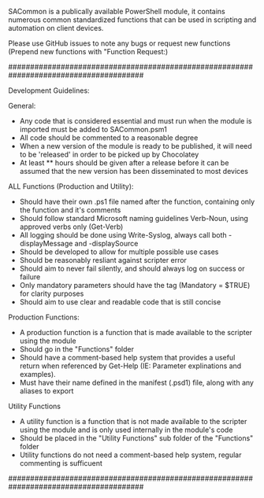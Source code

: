 SACommon is a publically available PowerShell module, it contains numerous common standardized functions that can be used in scripting and automation on client devices.

Please use GitHub issues to note any bugs or request new functions (Prepend new functions with "Function Request:)

#######################################################################################

Development Guidelines:

General:
- Any code that is considered essential and must run when the module is imported must be added to SACommon.psm1
- All code should be commented to a reasonable degree
- When a new version of the module is ready to be published, it will need to be 'released' in order to be picked up by Chocolatey
- At least ** hours should be given after a release before it can be assumed that the new version has been disseminated to most devices

ALL Functions (Production and Utility):
- Should have their own .ps1 file named after the function, containing only the function and it's comments
- Should follow standard Microsoft naming guidelines Verb-Noun, using approved verbs only (Get-Verb)
- All logging should be done using Write-Syslog, always call both -displayMessage and -displaySource
- Should be developed to allow for multiple possible use cases
- Should be reasonably resliant against scripter error
- Should aim to never fail silently, and should always log on success or failure
- Only mandatory parameters should have the tag (Mandatory = $TRUE) for clarity purposes
- Should aim to use clear and readable code that is still concise

Production Functions:
- A production function is a function that is made available to the scripter using the module
- Should go in the "Functions" folder
- Should have a comment-based help system that provides a useful return when referenced by Get-Help (IE: Parameter explinations and examples).
- Must have their name defined in the manifest (.psd1) file, along with any aliases to export

Utility Functions
- A utility function is a function that is not made available to the scripter using the module and is only used internally in the module's code
- Should be placed in the "Utility Functions" sub folder of the "Functions" folder
- Utility functions do not need a comment-based help system, regular commenting is sufficuent

#######################################################################################

